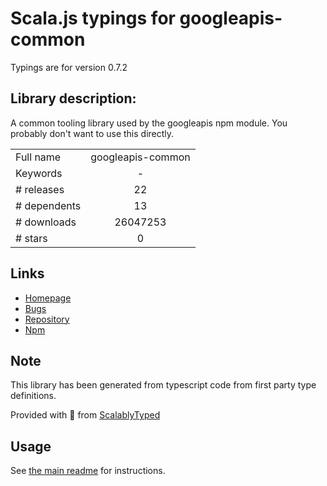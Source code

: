 
# Scala.js typings for googleapis-common

Typings are for version 0.7.2

## Library description:
A common tooling library used by the googleapis npm module. You probably don't want to use this directly.

|                    |                 |
| ------------------ | :-------------: |
| Full name          | googleapis-common |
| Keywords           | - |
| # releases         | 22 |
| # dependents       | 13 |
| # downloads        | 26047253 |
| # stars            | 0 |

## Links
- [Homepage](https://github.com/googleapis/nodejs-googleapis-common#readme)
- [Bugs](https://github.com/googleapis/nodejs-googleapis-common/issues)
- [Repository](https://github.com/googleapis/nodejs-googleapis-common)
- [Npm](https://www.npmjs.com/package/googleapis-common)
    


## Note
This library has been generated from typescript code from first party type definitions.

Provided with :purple_heart: from [ScalablyTyped](https://github.com/oyvindberg/ScalablyTyped)

## Usage
See [the main readme](../../readme.md) for instructions.


